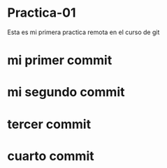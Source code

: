 # Practica-01
Esta es mi primera practica remota en el curso de git

# mi primer commit

# mi segundo commit

# tercer commit

# cuarto commit

